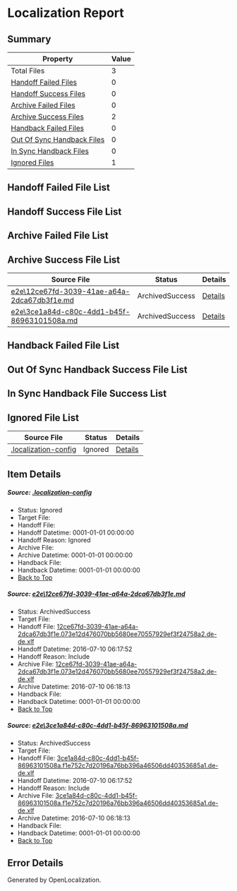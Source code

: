 # <a name='report-top'></a> Localization Report

## Summary
 Property | Value 
 -------- | ----- 
 Total Files | 3
[ Handoff Failed Files ](#handoff-failed-list)| 0
[ Handoff Success Files ](#handoff-success-list)| 0
[ Archive Failed Files ](#archive-failed-list)| 0
[ Archive Success Files ](#archive-success-list)| 2
[ Handback Failed Files ](#handback-failed-list)| 0
[ Out Of Sync Handback Files ](#outofsync-handback-success-list)| 0
[ In Sync Handback Files ](#insync-handback-success-list)| 0
[ Ignored Files ](#ignored-list)| 1

## <a name='handoff-failed-list'></a> Handoff Failed File List

## <a name='handoff-success-list'></a> Handoff Success File List

## <a name='archive-failed-list'></a> Archive Failed File List

## <a name='archive-success-list'></a> Archive Success File List
 Source File | Status | Details 
 ----------- | ------ | ------- 
 [e2e\12ce67fd-3039-41ae-a64a-2dca67db3f1e.md](https://github.com/OpenLocalizationTestOrg/oltest/blob/0b8342bc152ebd0e0a9eab4340ad55395a82f2e4/e2e/12ce67fd-3039-41ae-a64a-2dca67db3f1e.md) | ArchivedSuccess | [Details](#d8b6eece122ff4e591d7a2391603ebb742772f071)
 [e2e\3ce1a84d-c80c-4dd1-b45f-86963101508a.md](https://github.com/OpenLocalizationTestOrg/oltest/blob/0b8342bc152ebd0e0a9eab4340ad55395a82f2e4/e2e/3ce1a84d-c80c-4dd1-b45f-86963101508a.md) | ArchivedSuccess | [Details](#1f28399f7c78ae0883bab84f0a0653ff708b862e2)

## <a name='handback-failed-list'></a> Handback Failed File List

## <a name='outofsync-handback-success-list'></a> Out Of Sync Handback Success File List

## <a name='insync-handback-success-list'></a> In Sync Handback File Success List

## <a name='ignored-list'></a> Ignored File List
 Source File | Status | Details 
 ----------- | ------ | ------- 
 [.localization-config](https://github.com/OpenLocalizationTestOrg/oltest/blob/0b8342bc152ebd0e0a9eab4340ad55395a82f2e4/.localization-config) | Ignored | [Details](#3d4f252ac210baf56311d7e97dcc2db10974dbd20)

## Item Details
##### <a name='3d4f252ac210baf56311d7e97dcc2db10974dbd20'></a> Source: [.localization-config](https://github.com/OpenLocalizationTestOrg/oltest/blob/0b8342bc152ebd0e0a9eab4340ad55395a82f2e4/.localization-config)
* Status: Ignored
* Target File: 
* Handoff File: 
* Handoff Datetime: 0001-01-01 00:00:00
* Handoff Reason: Ignored
* Archive File: 
* Archive Datetime: 0001-01-01 00:00:00
* Handback File: 
* Handback Datetime: 0001-01-01 00:00:00
* [Back to Top](#report-top)

##### <a name='d8b6eece122ff4e591d7a2391603ebb742772f071'></a> Source: [e2e\12ce67fd-3039-41ae-a64a-2dca67db3f1e.md](https://github.com/OpenLocalizationTestOrg/oltest/blob/0b8342bc152ebd0e0a9eab4340ad55395a82f2e4/e2e/12ce67fd-3039-41ae-a64a-2dca67db3f1e.md)
* Status: ArchivedSuccess
* Target File: 
* Handoff File: [12ce67fd-3039-41ae-a64a-2dca67db3f1e.073e12d476070bb5680ee70557929ef3f24758a2.de-de.xlf](https://github.com/OpenLocalizationTestOrg/olhandoff-e2e/blob/b0b1e51cf975a235d912f18f76f23744448544cb/ol-handoff/OpenLocalizationTestOrg/oltest-dede-fly/ci/ht/12ce67fd-3039-41ae-a64a-2dca67db3f1e.073e12d476070bb5680ee70557929ef3f24758a2.de-de.xlf)
* Handoff Datetime: 2016-07-10 06:17:52
* Handoff Reason: Include
* Archive File: [12ce67fd-3039-41ae-a64a-2dca67db3f1e.073e12d476070bb5680ee70557929ef3f24758a2.de-de.xlf](https://github.com/OpenLocalizationTestOrg/olhandoff-e2e/blob/040749d4fcfb23c381fd033447ee777a682be43b/ol-archive/OpenLocalizationTestOrg/oltest-dede-fly/ci/ht/12ce67fd-3039-41ae-a64a-2dca67db3f1e.073e12d476070bb5680ee70557929ef3f24758a2.de-de.xlf)
* Archive Datetime: 2016-07-10 06:18:13
* Handback File: 
* Handback Datetime: 0001-01-01 00:00:00
* [Back to Top](#report-top)

##### <a name='1f28399f7c78ae0883bab84f0a0653ff708b862e2'></a> Source: [e2e\3ce1a84d-c80c-4dd1-b45f-86963101508a.md](https://github.com/OpenLocalizationTestOrg/oltest/blob/0b8342bc152ebd0e0a9eab4340ad55395a82f2e4/e2e/3ce1a84d-c80c-4dd1-b45f-86963101508a.md)
* Status: ArchivedSuccess
* Target File: 
* Handoff File: [3ce1a84d-c80c-4dd1-b45f-86963101508a.f1e752c7d20196a76bb396a46506dd40353685a1.de-de.xlf](https://github.com/OpenLocalizationTestOrg/olhandoff-e2e/blob/b0b1e51cf975a235d912f18f76f23744448544cb/ol-handoff/OpenLocalizationTestOrg/oltest-dede-fly/ci/ht/3ce1a84d-c80c-4dd1-b45f-86963101508a.f1e752c7d20196a76bb396a46506dd40353685a1.de-de.xlf)
* Handoff Datetime: 2016-07-10 06:17:52
* Handoff Reason: Include
* Archive File: [3ce1a84d-c80c-4dd1-b45f-86963101508a.f1e752c7d20196a76bb396a46506dd40353685a1.de-de.xlf](https://github.com/OpenLocalizationTestOrg/olhandoff-e2e/blob/040749d4fcfb23c381fd033447ee777a682be43b/ol-archive/OpenLocalizationTestOrg/oltest-dede-fly/ci/ht/3ce1a84d-c80c-4dd1-b45f-86963101508a.f1e752c7d20196a76bb396a46506dd40353685a1.de-de.xlf)
* Archive Datetime: 2016-07-10 06:18:13
* Handback File: 
* Handback Datetime: 0001-01-01 00:00:00
* [Back to Top](#report-top)


## Error Details

Generated by OpenLocalization.
